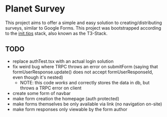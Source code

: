 # Planet Survey

This project aims to offer a simple and easy solution to creating/distributing surveys, similar to Google Forms. This project was bootstrapped according to the [init.tips](https://init.tips) stack, also known as the T3-Stack.

## TODO

- replace authTest.tsx with an actual login solution
- fix weird bug where TRPC throws an error on submitForm (saying that formUserResponse.update() does not accept formUserResponseId, even though it's nested)
    - NOTE: this code *works* and correctly stores the data in db, but throws a TRPC error on client
- create some form of navbar 
- make form creation the homepage (auth protected)
- make forms themselves be only available via link (no navigation on-site)
- make form responses only viewable by the form author